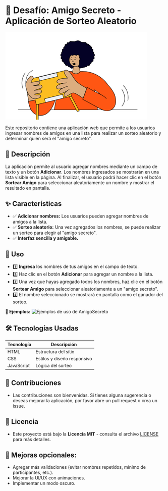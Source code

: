 # 📌 Desafío: Amigo Secreto - Aplicación de Sorteo Aleatorio

![Imagen representativa de AmigoSecreto](challenge-amigo-secreto_esp-main/assets/amigo-secreto.png)

Este repositorio contiene una aplicación web que permite a los usuarios ingresar nombres de amigos en una lista para realizar un sorteo aleatorio y determinar quién será el "amigo secreto".

## 📝 Descripción

La aplicación permite al usuario agregar nombres mediante un campo de texto y un botón **Adicionar**. Los nombres ingresados se mostrarán en una lista visible en la página. Al finalizar, el usuario podrá hacer clic en el botón **Sortear Amigo** para seleccionar aleatoriamente un nombre y mostrar el resultado en pantalla.

## ✨ Características

- ✅ **Adicionar nombres:** Los usuarios pueden agregar nombres de amigos a la lista.
- ✅ **Sorteo aleatorio:** Una vez agregados los nombres, se puede realizar un sorteo para elegir al "amigo secreto".
- ✅ **Interfaz sencilla y amigable.**

## 🎯 Uso

- 1️⃣ **Ingresa** los nombres de tus amigos en el campo de texto.
- 2️⃣ Haz clic en el botón **Adicionar** para agregar un nombre a la lista.
- 3️⃣  Una vez que hayas agregado todos los nombres, haz clic en el botón **Sortear Amigo** para seleccionar aleatoriamente a un "amigo secreto".
- 4️⃣ El nombre seleccionado se mostrará en pantalla como el ganador del sorteo.

**📸 Ejemplos:**
![Ejemplos de uso de AmigoSecreto](challenge-amigo-secreto_esp-main/assets/)


## 🛠️ Tecnologías Usadas
| Tecnología  | Descripción |
| ------------- | ------------- |
| HTML      | Estructura del sitio      |
| CSS      | Estilos y diseño responsivo       |
| JavaScript      | Lógica del sorteo     |

## 🤝 Contribuciones
- Las contribuciones son bienvenidas. Si tienes alguna sugerencia o deseas mejorar la aplicación, por favor abre un pull request o crea un issue.

## 📜 Licencia
- Este proyecto está bajo la **Licencia MIT** - consulta el archivo [LICENSE](https://github.com/RA-CV/Desafio-Amigo-Secreto/blob/main/LICENSE) para más detalles.

## 📌 Mejoras opcionales:

- Agregar más validaciones (evitar nombres repetidos, mínimo de participantes, etc.).
- Mejorar la UI/UX con animaciones.
- Implementar un modo oscuro.
